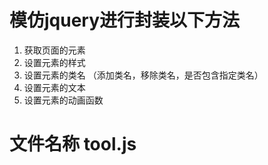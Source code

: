 # 模仿jquery进行封装以下方法 
1.  获取页面的元素
2.  设置元素的样式
3.  设置元素的类名 （添加类名，移除类名，是否包含指定类名）
4.  设置元素的文本
5.  设置元素的动画函数

# 文件名称  tool.js